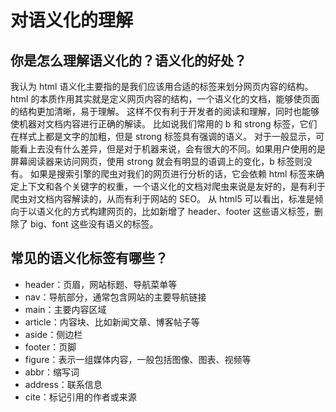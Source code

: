 # 对语义化的理解

## 你是怎么理解语义化的？语义化的好处？

我认为 html 语义化主要指的是我们应该用合适的标签来划分网页内容的结构。html 的本质作用其实就是定义网页内容的结构，一个语义化的文档，能够使页面的结构更加清晰，易于理解。
这样不仅有利于开发者的阅读和理解，同时也能够使机器对文档内容进行正确的解读。
比如说我们常用的 b 和 strong 标签，它们在样式上都是文字的加粗，但是 strong 标签具有强调的语义。
对于一般显示，可能看上去没有什么差异，但是对于机器来说，会有很大的不同。如果用户使用的是屏幕阅读器来访问网页，使用 strong 就会有明显的语调上的变化，b 标签则没有。
如果是搜索引擎的爬虫对我们的网页进行分析的话，它会依赖 html 标签来确定上下文和各个关键字的权重，一个语义化的文档对爬虫来说是友好的，是有利于爬虫对文档内容解读的，从而有利于网站的 SEO。
从 html5 可以看出，标准是倾向于以语义化的方式构建网页的，比如新增了 header、footer 这些语义标签，删除了 big、font 这些没有语义的标签。

## 常见的语义化标签有哪些？

- header：页眉，网站标题、导航菜单等
- nav：导航部分，通常包含网站的主要导航链接
- main：主要内容区域
- article：内容块、比如新闻文章、博客帖子等
- aside：侧边栏
- footer：页脚
- figure：表示一组媒体内容，一般包括图像、图表、视频等
- abbr：缩写词
- address：联系信息
- cite：标记引用的作者或来源
